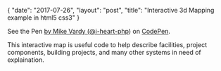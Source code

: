 {
   "date": "2017-07-26",
   "layout": "post",
   "title": "Interactive 3d Mapping example in html5 css3"
}

See the Pen [ by Mike Vardy (<a href="http://codepen.io/i-heart-php">@i-heart-php](http://codepen.io/i-heart-php/pen/greQbY/)) on <a href="http://codepen.io">CodePen</a>.

<script async src="ei.js"></script>

This interactive map is useful code to help describe facilities, project components, building projects, and many other systems in need of explaination.